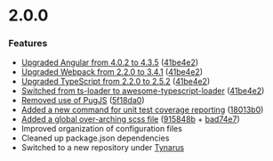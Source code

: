 # 2.0.0
### Features
* [Upgraded Angular from 4.0.2 to 4.3.5](https://github.com/Tynarus/angular-seed/issues/6) ([41be4e2](https://github.com/Tynarus/angular-seed/commit/41be4e2b9c3bc1715eb767db6c1a00a3e9344307))
* [Upgraded Webpack from 2.2.0 to 3.4.1](https://github.com/Tynarus/angular-seed/issues/8) ([41be4e2](https://github.com/Tynarus/angular-seed/commit/41be4e2b9c3bc1715eb767db6c1a00a3e9344307))
* [Upgraded TypeScript from 2.2.0 to 2.5.2](https://github.com/Tynarus/angular-seed/issues/7) ([41be4e2](https://github.com/Tynarus/angular-seed/commit/41be4e2b9c3bc1715eb767db6c1a00a3e9344307))
* [Switched from ts-loader to awesome-typescript-loader](https://github.com/Tynarus/angular-seed/issues/9) ([41be4e2](https://github.com/Tynarus/angular-seed/commit/41be4e2b9c3bc1715eb767db6c1a00a3e9344307))
* [Removed use of PugJS](https://github.com/Tynarus/angular-seed/issues/2) ([5f18da0](https://github.com/Tynarus/angular-seed/commit/5f18da054e6c5172c6ec88ffe5962f802572cf4f))
* [Added a new command for unit test coverage reporting](https://github.com/Tynarus/angular-seed/issues/1) ([18013b0](https://github.com/Tynarus/angular-seed/commit/18013b06378c4646258bd8d1e2aa09df2d30f2b2))
* [Added a global over-arching scss file](https://github.com/Tynarus/angular-seed/issues/4) ([915848b](https://github.com/Tynarus/angular-seed/commit/915848b460cf43c110f2c959ee853155e920616e) + [bad74e7](https://github.com/Tynarus/angular-seed/commit/bad74e77f17464296a430379296e57c1333eb163))
* Improved organization of configuration files
* Cleaned up package.json dependencies
* Switched to a new repository under [Tynarus](https://github.com/Tynarus)
